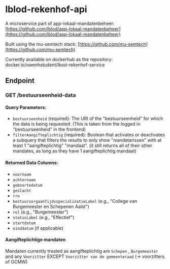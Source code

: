 # lblod-rekenhof-api

A microservice part of app-lokaal-mandatenbeheer:
[https://github.com/lblod/app-lokaal-mandatenbeheer](https://github.com/lblod/app-lokaal-mandatenbeheer)

Built using the mu-semtech stack:
[https://github.com/mu-semtech](https://github.com/mu-semtech)

Currently available on dockerhub as the repository: docker.io/owenhstudent/lbod-rekenhof-service

## Endpoint

### GET /bestuurseenheid-data

#### Query Parameters:
- `bestuurseenheid` (required): The URI of the "bestuurseenheid" for which the data is being requested. (This is taken from the logged in "bestuurseenheid" in the frontend)
- `filterAangifteplichtig` (required): Boolean that activates or deactivates a subquery that filters the results to only show "mandatarissen" with at least 1 "aangifteplichtig" "mandaat". (it still returns all of their other mandates, as long as they have 1 aangifteplichtig mandaat)

#### Returned Data Columns:
- `voornaam`
- `achternaam`
- `geboortedatum`
- `geslacht`
- `rrn`
- `bestuursorgaanTijdsspecialisatieLabel` (e.g., "College van Burgemeester en Schepenen Aalst")
- `rol` (e.g., "Burgemeester")
- `statusLabel` (e.g., "Effectief")
- `startdatum`
- `einddatum` (if applicable)


#### Aangifteplichtige mandaten

Mandaten currently treated as aangifteplichtig are `Schepen` , `Burgemeester` and any `Voorzitter` EXCEPT `Voorzitter van de gemeenteraad`
(-> voorzitters of OCMW)